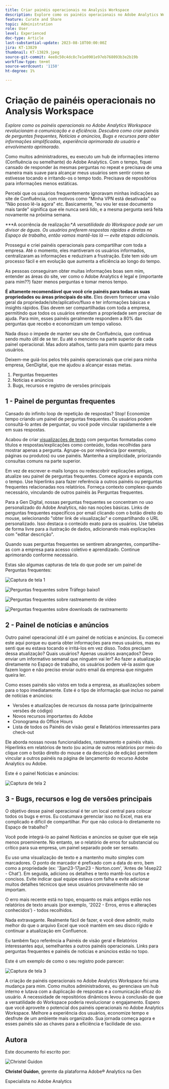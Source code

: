 ```yaml
---
title: Criar painéis operacionais no Analysis Workspace
description: Explore como os painéis operacionais no Adobe Analytics Workspace revolucionam a comunicação e a eficiência.
feature: Curate and Share
topic: Administration
role: User
level: Experienced
doc-type: Article
last-substantial-update: 2023-08-18T00:00:00Z
jira: KT-13829
thumbnail: KT-13829.jpeg
source-git-commit: 4ee8c50c4dc8c7e1e0901e97eb768093b3e2b19b
workflow-type: tm+mt
source-wordcount: '1150'
ht-degree: 1%

---
```



# Criação de painéis operacionais no Analysis Workspace

_Explore como os painéis operacionais no Adobe Analytics Workspace revolucionam a comunicação e a eficiência. Descubra como criar painéis de perguntas frequentes, Notícias e anúncios, Bugs e recursos para obter informações simplificadas, experiência aprimorada do usuário e envolvimento aprimorado._


Como muitos administradores, eu executo um hub de informações interno (Confluência ou semelhante) do Adobe Analytics. Com o tempo, fiquei cansado de responder às mesmas perguntas no repeat e precisava de uma maneira mais suave para alcançar meus usuários sem sentir como se estivesse tocando e irritando-os o tempo todo. Precisava de repositórios para informações menos estáticas.

Percebi que os usuários frequentemente ignoravam minhas indicações ao site de Confluência, com motivos como &quot;Minha VPN está desativada&quot; ou &quot;Não posso lê-la agora&quot; etc. Basicamente, &quot;eu vou ler esse documento mais tarde&quot; significa que ele nunca será lido, e a mesma pergunta será feita novamente na próxima semana.

***A ocorrência de realização:**A versatilidade do Workspace pode ser um divisor de águas. Os usuários preferem respostas rápidas e diretas no Espaço de trabalho, então vamos mantê-las lá — evite etapas adicionais.*

Prossegui e criei painéis operacionais para compartilhar com toda a empresa. Até o momento, eles mantiveram os usuários informados, centralizaram as informações e reduziram a frustração. Este tem sido um processo fácil e em evolução que aumenta a eficiência ao longo do tempo.

As pessoas conseguiram obter muitas informações boas sem mim, entender as áreas do site, ver como o Adobe Analytics é legal e (importante para mim??) fazer menos perguntas e tomar menos tempo.

**É altamente recomendável que você crie painéis para todas as suas propriedades ou áreas principais do site.** Eles devem fornecer uma visão geral da propriedade/site/aplicativo/fluxo e ter informações básicas e insights rápidos. Elas devem ser compartilhadas com toda a empresa, permitindo que todos os usuários entendam a propriedade sem precisar de ajuda. Para mim, esses painéis geralmente respondem a 80% das perguntas que recebo e economizam um tempo valioso.

Nada disso o impede de manter seu site de Confluência, que continua sendo muito útil de se ter. Eu até o menciono na parte superior de cada painel operacional. Mas adoro atalhos, tanto para mim quanto para meus usuários.

Deixem-me guiá-los pelos três painéis operacionais que criei para minha empresa, GenDigital, que me ajudou a alcançar essas metas.

1. Perguntas frequentes
1. Notícias e anúncios
1. Bugs, recursos e registro de versões principais


## 1 - Painel de perguntas frequentes

Cansado do infinito loop de repetição de respostas? Stop! Economize tempo criando um painel de perguntas frequentes. Os usuários podem consultá-lo antes de perguntar, ou você pode vincular rapidamente a ele em suas respostas.

Acabou de criar [visualizações de texto](https://experienceleague.adobe.com/docs/analytics/analyze/analysis-workspace/visualizations/text.html) com perguntas formatadas como títulos e respostas/explicações como conteúdo, todas recolhidas para mostrar apenas a pergunta. Agrupe-os por relevância (por exemplo, páginas ou produtos) ou use painéis. Mantenha a simplicidade, priorizando consultas comuns na parte superior.

Em vez de escrever e-mails longos ou redescobrir explicações antigas, atualize seu painel de perguntas frequentes. Comece agora e expanda com o tempo. Use hiperlinks para fazer referência a outros painéis ou perguntas frequentes relacionadas nos relatórios. Forneça contexto complexo quando necessário, vinculando de outros painéis às Perguntas frequentes.

Para a Gen Digital, nossas perguntas frequentes se concentram no uso personalizado do Adobe Analytics, não nas noções básicas. Links de perguntas frequentes específicos por email clicando com o botão direito do mouse, selecionando &quot;obter link de visualização&quot; e compartilhando o URL personalizado. Isso destaca o conteúdo exato para os usuários. Use tabelas de forma livre para a ilustração de dados, adicionando mais explicações com &quot;editar descrição&quot;.

Quando suas perguntas frequentes se sentirem abrangentes, compartilhe-as com a empresa para acesso coletivo e aprendizado. Continue aprimorando conforme necessário.

Estas são algumas capturas de tela do que pode ser um painel de Perguntas frequentes:

![Captura de tela 1](assets/screenshot-1.png)

![Perguntas frequentes sobre Tráfego baixo1](assets/low-traffic-faq.png)

![Perguntas frequentes sobre rastreamento de vídeo](assets/track-video-faq.png)

![Perguntas frequentes sobre downloads de rastreamento](assets/track-downloads-faq.png)

## 2 - Painel de notícias e anúncios

Outro painel operacional útil é um painel de notícias e anúncios. Eu comecei este aqui porque eu queria obter informações para meus usuários, mas eu senti que eu estava tocando e irritá-los em vez disso. Todos precisam dessa atualização? Quais usuários? Apenas usuários avançados? Devo enviar um informativo semanal que ninguém vai ler? Ao fazer a atualização diretamente no Espaço de trabalho, os usuários podem vê-la assim que fazem logon e não preciso enviar outro email da empresa que ninguém queira ler.

Como esses painéis são vistos em toda a empresa, as atualizações sobem para o topo imediatamente. Este é o tipo de informação que incluo no painel de notícias e anúncios:

- Versões e atualizações de recursos da nossa parte (principalmente versões de código)
- Novos recursos importantes do Adobe
- Cronograma do Office Hours
- Lista de todos os Painéis de visão geral e Relatórios interessantes para check-out

Ele aborda nossas novas funcionalidades, rastreamento e painéis vitais. Hiperlinks em relatórios de texto (ou acima de outros relatórios por meio do clique com o botão direito do mouse e da descrição de edição) permitem vincular a outros painéis na página de lançamento do recurso Adobe Analytics ou Adobe.

Este é o painel Notícias e anúncios:

![Captura de tela 2](assets/screenshot-2.png)

## 3 - Bugs, recursos e log de versões principais

O objetivo desse painel operacional é ter um local central para colocar todos os bugs e erros. Eu costumava gerenciar isso no Excel, mas era complicado e difícil de compartilhar. Por que não colocá-lo diretamente no Espaço de trabalho?

Você pode integrá-lo ao painel Notícias e anúncios se quiser que ele seja menos proeminente. No entanto, se o relatório de erros for substancial ou crítico para sua empresa, um painel separado pode ser sensato.

Eu uso uma visualização de texto e a mantenho muito simples com marcadores. O ponto de marcador é prefixado com a data do erro, bem como a propriedade (ex: &#39;3jan23-17jan23 - Norton.com&#39;, &#39;Antes de 14sep22 - Chat&#39;). Em seguida, adiciono os detalhes e tento mantê-los curtos e concisos. Evite indicar qual equipe estava com falha e evite adicionar muitos detalhes técnicos que seus usuários provavelmente não se importam.

O erro mais recente está no topo, enquanto os mais antigos estão nos relatórios de texto anuais (por exemplo, &#39;2022 - Erros, erros e alterações conhecidos&#39;) - todos recolhidos.

Nada extravagante. Realmente fácil de fazer, e você deve admitir, muito melhor do que o arquivo Excel que você mantém em seu disco rígido e continuar a atualização em Confluence.

Eu também faço referência a Painéis de visão geral e Relatórios interessantes aqui, semelhantes a outros painéis operacionais. Links para perguntas frequentes e painéis de notícias e anúncios estão no topo.

Este é um exemplo de como o seu registro pode parecer:

![Captura de tela 3](assets/screenshot-3.png)

A criação de painéis operacionais no Adobe Analytics Workspace foi uma mudança para mim. Como muitos administradores, eu gerenciava um hub interno e lutava com a duplicação de respostas e a comunicação eficaz do usuário. A necessidade de repositórios dinâmicos levou à conclusão de que a versatilidade do Workspace poderia revolucionar o engajamento. Espero que você aproveite o potencial dos painéis operacionais no Adobe Analytics Workspace. Melhore a experiência dos usuários, economize tempo e desfrute de um ambiente mais organizado. Sua jornada começa agora e esses painéis são as chaves para a eficiência e facilidade de uso.

## Autora

Este documento foi escrito por:

![Christel Guidon](assets/Christel-Headshot-150.png)

**Christel Guidon**, gerente da plataforma Adobe® Analytics na Gen

Especialista no Adobe Analytics